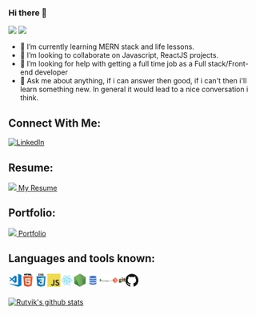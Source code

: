 ### Hi there 👋

<!--
**RutvikJogdand/RutvikJogdand** is a ✨ _special_ ✨ repository because its `README.md` (this file) appears on your GitHub profile.

Here are some ideas to get you started:
-->
<img src=https://media.giphy.com/media/USV0ym3bVWQJJmNu3N/giphy.gif>
<img height="140" src=https://media.giphy.com/media/487L0pNZKONFN01oHO/giphy.gif>


- 🌱 I’m currently learning MERN stack and life lessons.
- 👯 I’m looking to collaborate on Javascript, ReactJS projects.
- 🤔 I’m looking for help with getting a full time job as a Full stack/Front-end developer
- 💬 Ask me about anything, if i can answer then good, if i can't then i'll learn something new. In general it would lead to a nice conversation i think.

## Connect With Me:
<a href="https://in.linkedin.com/in/rutvik-jogdand-794962170" > 
<img src="https://camo.githubusercontent.com/d659d2bac00c01b42bffbae84bdc121e828b8fecd5b4949ffa2575f5d9e4a371/68747470733a2f2f63646e2e6a7364656c6976722e6e65742f6e706d2f73696d706c652d69636f6e734076332f69636f6e732f6c696e6b6564696e2e737667" alt="LinkedIn"
	title="LinkedIn logo" width="30" height="30"  />
</a>

## Resume:
<a href="https://github.com/RutvikJogdand/RutvikJogdand.github.io/blob/master/Resume1_Rutvik_Jogdand.pdf">
<img src="https://img.icons8.com/fluent/48/000000/open-resume.png"/>
	My Resume
</a>

## Portfolio:
<a href="https://rutvikjogdand.github.io/">
<img src="https://img.icons8.com/fluent/48/000000/portfolio.png"/>	
	Portfolio
</a>

## Languages and tools known:
<img align="left" alt="Visual Studio Code" width="26px" src="https://raw.githubusercontent.com/github/explore/80688e429a7d4ef2fca1e82350fe8e3517d3494d/topics/visual-studio-code/visual-studio-code.png" />
<img align="left" alt="HTML5" width="26px" src="https://raw.githubusercontent.com/github/explore/80688e429a7d4ef2fca1e82350fe8e3517d3494d/topics/html/html.png" />
<img align="left" alt="CSS3" width="26px" src="https://raw.githubusercontent.com/github/explore/80688e429a7d4ef2fca1e82350fe8e3517d3494d/topics/css/css.png" />
<img align="left" alt="JavaScript" width="26px" src="https://raw.githubusercontent.com/github/explore/80688e429a7d4ef2fca1e82350fe8e3517d3494d/topics/javascript/javascript.png" />
<img align="left" alt="React" width="26px" src="https://raw.githubusercontent.com/github/explore/80688e429a7d4ef2fca1e82350fe8e3517d3494d/topics/react/react.png" />
<img align="left" alt="Node.js" width="26px" src="https://raw.githubusercontent.com/github/explore/80688e429a7d4ef2fca1e82350fe8e3517d3494d/topics/nodejs/nodejs.png" />
<img align="left" alt="SQL" width="26px" src="https://raw.githubusercontent.com/github/explore/80688e429a7d4ef2fca1e82350fe8e3517d3494d/topics/sql/sql.png" />
<img align="left" alt="MongoDB" width="26px" src="https://raw.githubusercontent.com/github/explore/80688e429a7d4ef2fca1e82350fe8e3517d3494d/topics/mongodb/mongodb.png" />
<img align="left" alt="Git" width="26px" src="https://raw.githubusercontent.com/github/explore/80688e429a7d4ef2fca1e82350fe8e3517d3494d/topics/git/git.png" />
<img align="left" alt="GitHub" width="26px" src="https://raw.githubusercontent.com/github/explore/78df643247d429f6cc873026c0622819ad797942/topics/github/github.png" />
<br/>
<br/>
	
[![Rutvik's github stats](https://github-readme-stats.vercel.app/api?username=RutvikJogdand&count_private=true)](https://github.com/anuraghazra/github-readme-stats)
